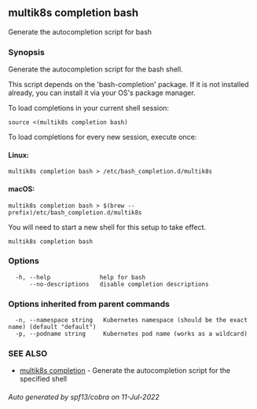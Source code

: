 ## multik8s completion bash

Generate the autocompletion script for bash

### Synopsis

Generate the autocompletion script for the bash shell.

This script depends on the 'bash-completion' package.
If it is not installed already, you can install it via your OS's package manager.

To load completions in your current shell session:

	source <(multik8s completion bash)

To load completions for every new session, execute once:

#### Linux:

	multik8s completion bash > /etc/bash_completion.d/multik8s

#### macOS:

	multik8s completion bash > $(brew --prefix)/etc/bash_completion.d/multik8s

You will need to start a new shell for this setup to take effect.


```
multik8s completion bash
```

### Options

```
  -h, --help              help for bash
      --no-descriptions   disable completion descriptions
```

### Options inherited from parent commands

```
  -n, --namespace string   Kubernetes namespace (should be the exact name) (default "default")
  -p, --podname string     Kubernetes pod name (works as a wildcard)
```

### SEE ALSO

* [multik8s completion](multik8s_completion.md)	 - Generate the autocompletion script for the specified shell

###### Auto generated by spf13/cobra on 11-Jul-2022
